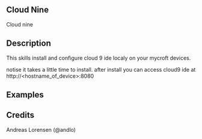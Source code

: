 ## Cloud Nine
Cloud nine

## Description
This skills install and configure cloud 9 ide localy on your mycroft devices.

notise it takes a little time to install. after install you can access cloud9 ide at http://<hostname_of_device>:8080

## Examples


## Credits
Andreas Lorensen (@andlo)


